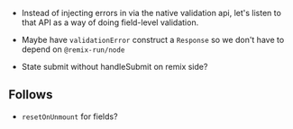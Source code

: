 - Instead of injecting errors in via the native validation api, let's listen to that API as a way of doing field-level validation.

- Maybe have `validationError` construct a `Response` so we don't have to depend on `@remix-run/node`
- State submit without handleSubmit on remix side?

## Follows

- `resetOnUnmount` for fields?
